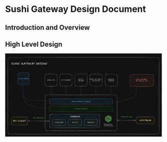 # Sushi Gateway Design Document

## Introduction and Overview

## High Level Design

![High Level Design](./images/design.png)
